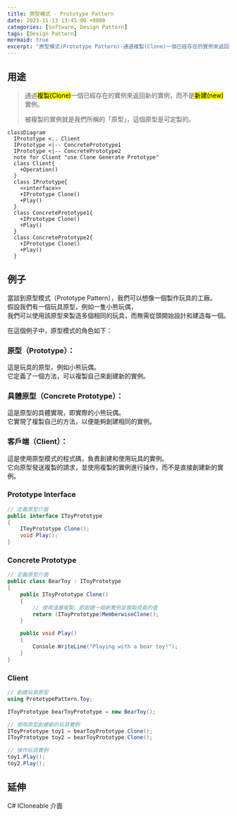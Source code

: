 ```yaml
---
title: 原型模式 - Prototype Pattern
date: 2023-11-13 13:45:00 +0800
categories: [Software, Design Pattern]
tags: [Design Pattern]     
mermaid: true
excerpt: "原型模式(Prototype Pattern)-通過複製(Clone)一個已經存在的實例來返回新的實例，而不是新建(new)實例。"
---
```


## 用途

> 通過<mark>複製(Clone)</mark>一個已經存在的實例來返回新的實例，而不是<mark>新建(new)</mark>實例。
> 
> 被複製的實例就是我們所稱的「原型」，這個原型是可定製的。

```mermaid
classDiagram
  IPrototype <.. Client
  IPrototype <|-- ConcretePrototype1
  IPrototype <|-- ConcretePrototype2
  note for Client "use Clone Generate Prototype"
  class Client{
    +Operation()
  }
  class IPrototype{
    <<interface>>
    +IPrototype Clone()
    +Play()
  }
  class ConcretePrototype1{
    +IPrototype Clone()
    +Play()
  }
  class ConcretePrototype2{
    +IPrototype Clone()
    +Play()
  }

```

## 例子

當談到原型模式（Prototype Pattern），我們可以想像一個製作玩具的工廠。<br/>
假設我們有一個玩具原型，例如一隻小熊玩偶，<br/>
我們可以使用該原型來製造多個相同的玩具，而無需從頭開始設計和建造每一個。<br/>

在這個例子中，原型模式的角色如下：

### 原型（Prototype）：
  這是玩具的原型，例如小熊玩偶。<br/>
  它定義了一個方法，可以複製自己來創建新的實例。
### 具體原型（Concrete Prototype）：
  這是原型的具體實現，即實際的小熊玩偶。<br/>
  它實現了複製自己的方法，以便能夠創建相同的實例。
### 客戶端（Client）：
  這是使用原型模式的程式碼，負責創建和使用玩具的實例。<br/>
  它向原型發送複製的請求，並使用複製的實例進行操作，而不是直接創建新的實例。

### Prototype Interface

``` csharp
// 定義原型介面
public interface IToyPrototype
{
    IToyPrototype Clone();
    void Play();
}
```

### Concrete Prototype

``` csharp
// 定義原型介面
public class BearToy : IToyPrototype
{
    public IToyPrototype Clone()
    {
        // 使用淺層複製，即創建一個新實例並複製成員的值
        return (IToyPrototype)MemberwiseClone();
    }

    public void Play()
    {
        Console.WriteLine("Playing with a bear toy!");
    }
}
```

### Client

``` csharp
// 創建玩具原型
using PrototypePattern.Toy;

IToyPrototype bearToyPrototype = new BearToy();

// 使用原型創建新的玩具實例
IToyPrototype toy1 = bearToyPrototype.Clone();
IToyPrototype toy2 = bearToyPrototype.Clone();

// 操作玩具實例
toy1.Play();
toy2.Play();
```

## 延伸
C# ICloneable 介面
